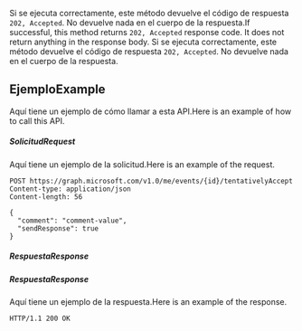 <span data-ttu-id="fe57f-p105">Si se ejecuta correctamente, este método devuelve el código de respuesta `202, Accepted`. No devuelve nada en el cuerpo de la respuesta.</span><span class="sxs-lookup"><span data-stu-id="fe57f-p105">If successful, this method returns `202, Accepted` response code. It does not return anything in the response body.</span></span>
Si se ejecuta correctamente, este método devuelve el código de respuesta `202, Accepted`. No devuelve nada en el cuerpo de la respuesta.

## <span data-ttu-id="fe57f-135">Ejemplo</span><span class="sxs-lookup"><span data-stu-id="fe57f-135">Example</span></span>
<a id="example" class="xliff"></a>
<span data-ttu-id="fe57f-136">Aquí tiene un ejemplo de cómo llamar a esta API.</span><span class="sxs-lookup"><span data-stu-id="fe57f-136">Here is an example of how to call this API.</span></span>
##### <span data-ttu-id="fe57f-137">Solicitud</span><span class="sxs-lookup"><span data-stu-id="fe57f-137">Request</span></span>
<a id="request" class="xliff"></a>
<span data-ttu-id="fe57f-138">Aquí tiene un ejemplo de la solicitud.</span><span class="sxs-lookup"><span data-stu-id="fe57f-138">Here is an example of the request.</span></span>
<!-- {
  "blockType": "request",
  "name": "event_tentativelyaccept"
}-->
```http
POST https://graph.microsoft.com/v1.0/me/events/{id}/tentativelyAccept
Content-type: application/json
Content-length: 56

{
  "comment": "comment-value",
  "sendResponse": true
}
```

##### <span data-ttu-id="fe57f-139">Respuesta</span><span class="sxs-lookup"><span data-stu-id="fe57f-139">Response</span></span>
<a id="response" class="xliff"></a>
##### <span data-ttu-id="fe57f-140">Respuesta</span><span class="sxs-lookup"><span data-stu-id="fe57f-140">Response</span></span>
<a id="response" class="xliff"></a>
<span data-ttu-id="fe57f-141">Aquí tiene un ejemplo de la respuesta.</span><span class="sxs-lookup"><span data-stu-id="fe57f-141">Here is an example of the response.</span></span>
<!-- {
  "blockType": "response",
  "truncated": true
} -->
```http
HTTP/1.1 200 OK
```

<!-- uuid: 8fcb5dbc-d5aa-4681-8e31-b001d5168d79
2015-10-25 14:57:30 UTC -->
<!-- {
  "type": "#page.annotation",
  "description": "event: tentativelyAccept",
  "keywords": "",
  "section": "documentation",
  "tocPath": ""
}-->
